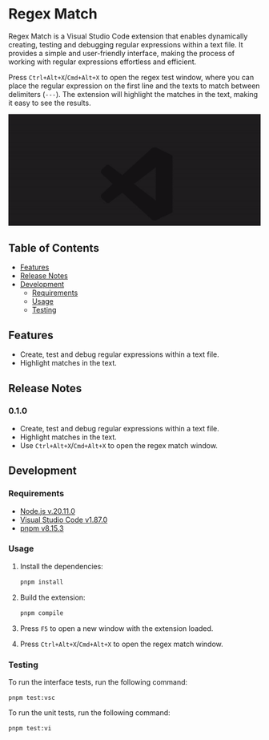 # Regex Match

Regex Match is a Visual Studio Code extension that enables dynamically creating, testing and debugging regular expressions within a text file. It provides a simple and user-friendly interface, making the process of working with regular expressions effortless and efficient.

Press `Ctrl+Alt+X`/`Cmd+Alt+X` to open the regex test window, where you can place the regular expression on the first line and the texts to match between delimiters (`---`). The extension will highlight the matches in the text, making it easy to see the results.

![Regex Match](resources/regex-match.gif)

## Table of Contents

- [Features](#features)
- [Release Notes](#release-notes)
- [Development](#development)
  - [Requirements](#requirements)
  - [Usage](#installation)
  - [Testing](#testing)

## Features

- Create, test and debug regular expressions within a text file.
- Highlight matches in the text.

## Release Notes

### 0.1.0

- Create, test and debug regular expressions within a text file.
- Highlight matches in the text.
- Use `Ctrl+Alt+X`/`Cmd+Alt+X` to open the regex match window.

## Development

### Requirements

- [Node.js v.20.11.0](https://nodejs.org/)
- [Visual Studio Code v1.87.0](https://code.visualstudio.com/)
- [pnpm v8.15.3](https://pnpm.io/)

### Usage

1. Install the dependencies:

   ```bash
   pnpm install
   ```
2. Build the extension:

   ```bash
   pnpm compile
   ```

3. Press `F5` to open a new window with the extension loaded.
4. Press `Ctrl+Alt+X`/`Cmd+Alt+X` to open the regex match window.

### Testing

To run the interface tests, run the following command:

```
pnpm test:vsc
```

To run the unit tests, run the following command:

```
pnpm test:vi
```
